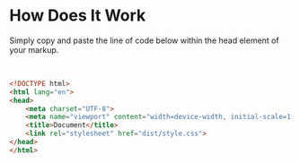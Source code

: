 # How Does It Work

Simply copy and paste the line of code below within the head element of your markup.

<br>

```html
<!DOCTYPE html>
<html lang="en">
<head>
    <meta charset="UTF-8">
    <meta name="viewport" content="width=device-width, initial-scale=1.0">
    <title>Document</title>
    <link rel="stylesheet" href="dist/style.css">
</head>
</html>
```